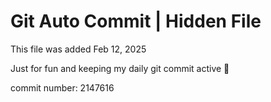 # Git Auto Commit | Hidden File

This file was added Feb 12, 2025

Just for fun and keeping my daily git commit active 🤪

commit number: 2147616
